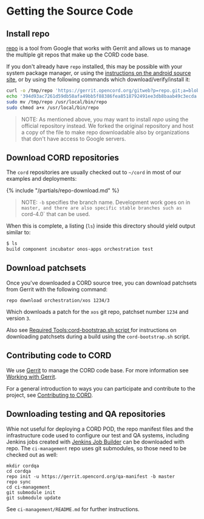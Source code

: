 # Getting the Source Code

## Install repo

[repo](https://code.google.com/archive/p/git-repo/) is a tool from Google that
works with Gerrit and allows us to manage the multiple git repos that make up
the CORD code base.

If you don't already have `repo` installed, this may be possible with your
system package manager, or using the [instructions on the android source
site](https://source.android.com/source/downloading#installing-repo), or by
using the following commands which download/verify/install it:

```sh
curl -o /tmp/repo 'https://gerrit.opencord.org/gitweb?p=repo.git;a=blob_plain;f=repo;hb=refs/heads/stable'
echo '394d93ac7261d59db58afa49bb5f88386fea8518792491ee3db8baab49c3ecda  /tmp/repo' | sha256sum -c -
sudo mv /tmp/repo /usr/local/bin/repo
sudo chmod a+x /usr/local/bin/repo
```

> NOTE: As mentioned above, you may want to install *repo* using the official
> repository instead. We forked the original repository and host a copy of the
> file to make repo downloadable also by organizations that don't have access
> to Google servers.

## Download CORD repositories

The `cord` repositories are usually checked out to `~/cord` in most of our
examples and deployments:

{% include "/partials/repo-download.md" %}

> NOTE: `-b` specifies the branch name. Development work goes on in `master,
> and there are also specific stable branches such as `cord-4.0` that can be
> used.

When this is complete, a listing (`ls`) inside this directory should yield
output similar to:

```sh
$ ls
build component incubator onos-apps orchestration test
```

## Download patchsets

Once you've downloaded a CORD source tree, you can download patchsets from
Gerrit with the following command:

```shell
repo download orchestration/xos 1234/3
```

Which downloads a patch for the `xos` git repo, patchset number `1234` and
version `3`.

Also see [Required Tools:cord-bootstrap.sh script
](install.html#cord-bootstrapsh-script) for instructions on downloading
patchsets during a build using the `cord-bootstrap.sh` script.

## Contributing code to CORD

We use [Gerrit](https://gerrit.opencord.org) to manage the CORD code base. For
more information see [Working with
Gerrit](https://wiki.opencord.org/display/CORD/Working+with+Gerrit).

For a general introduction to ways you can participate and contribute to the
project, see [Contributing to
CORD](https://wiki.opencord.org/display/CORD/Contributing+to+CORD).

## Downloading testing and QA repositories

Whie not useful for deploying a CORD POD, the repo manifest files and the
infrastructure code used to configure our test and QA systems, including
Jenkins jobs created with [Jenkins Job
Builder](https://docs.openstack.org/infra/jenkins-job-builder/) can be
downloaded with repo.  The `ci-management` repo uses git submodules, so those
need to be checked out as well:

```shell
mkdir cordqa
cd cordqa
repo init -u https://gerrit.opencord.org/qa-manifest -b master
repo sync
cd ci-management
git submodule init
git submodule update
```

See `ci-management/README.md` for further instructions.

